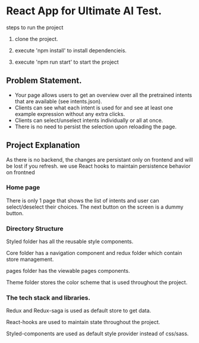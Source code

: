 # React App for Ultimate AI Test.

steps to run the project

1) clone the project.

2) execute 'npm install' to install dependencieis.

3) execute 'npm run start' to start the project

## Problem Statement.
- Your page allows users to get an overview over all the pretrained
intents that are available (see intents.json).
- Clients can see what each intent is used for and see at least one
example expression without any extra clicks.
- Clients can select/unselect intents individually or all at once.
- There is no need to persist the selection upon reloading the page.

## Project Explanation

As there is no backend, the changes are persistant only on frontend and will be lost if you refresh. we use React hooks to maintain persistence behavior on frontned


### Home page 
There is only 1 page that shows the list of intents and user can select/deselect their choices. The next button on the screen is a dummy button.

### Directory Structure

Styled folder has all the reusable style components.

Core folder has a navigation component and redux folder which contain store management.

pages folder has the viewable pages components.

Theme folder stores the color scheme that is used throughout the project.


### The tech stack and libraries.

Redux and Redux-saga is used as default store to get data.

React-hooks are used to maintain state throughout the project.

Styled-components are used as default style provider instead of css/sass.


